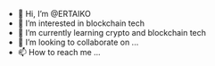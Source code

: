 - 👋 Hi, I’m @ERTAIKO
- 👀 I’m interested in blockchain tech
- 🌱 I’m currently learning crypto and blockchain tech
- 💞️ I’m looking to collaborate on ...
- 📫 How to reach me ...

<!---
ERTAIKO/ERTAIKO is a ✨ special ✨ repository because its `README.md` (this file) appears on your GitHub profile.
You can click the Preview link to take a look at your changes.
--->
